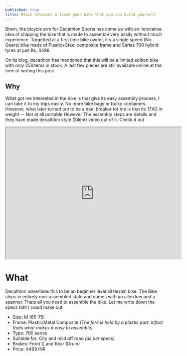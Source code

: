 ```yaml
---
published: true
title: Btwin releases a fixed gear bike that you can build yourself
---
```

Btwin, the bicycle arm for Decathlon Sports has come up with an innovative idea of shipping the bike that is made to assemble very easily without much experience. Targetted at a first time bike owner, it s a single speed (No Gears) bike made of Plastic+Steel composite frame and Series 700 hybrid tyres at just Rs. 4499. 


On its blog, decathlon has mentioned that this will be a limited edition bike with only 250items in stock. A last few pieces are still available online at the time of writing this post

## Why
What got me interested in the bike is that give its easy assembly process, I can take it to my trips easily. No more bike bags or bulky containers. However, what later turned out to be a deal breaker for me is that its 17KG in weight -- Not at all portable
However The assembly steps are details and they have made decathlon style (Silent) video out of it. Check it out

<iframe width="560" height="420" src="http://www.youtube.com/embed/rHyLbdaBfjg?color=white&theme=light"></iframe>

# What
Decathlon advertises this to be an beginner level all terrain bike. The Bike ships in entirely non-assembled state and comes with an allen key and a spanner. Thats all you need to assemble the bike. Let me write down the specs taht I could make out:  
* Size: M (65-75)  
* Frame: Plastic/Metal Composite *(The fork is held by a plastic part. infact thats what makes it easy to assemble)*  
* Type: 700 series  
* Suitable for: City and mild off road *(as per specs)*  
* Brakes: Front () and Rear (Drum)  
* Price: 4499 INR  
